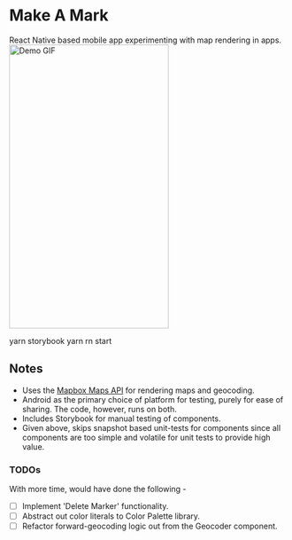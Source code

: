 # Make A Mark

React Native based mobile app experimenting with map rendering in apps.
<img
    src="https://github.com/prithsharma/make-a-mark/raw/a7683f3badb761303b3cb318a39906aee8b219a9/demo/make-a-mark.gif"
    alt="Demo GIF"
    width="288"
    height="512"
/>

yarn storybook
yarn rn start

## Notes

- Uses the [Mapbox Maps API](https://www.mapbox.com/maps/) for rendering maps and geocoding.
- Android as the primary choice of platform for testing, purely for ease of sharing. The code,
however, runs on both.
- Includes Storybook for manual testing of components.
- Given above, skips snapshot based unit-tests for components since all components are too simple
and volatile for unit tests to provide high value.

### TODOs

With more time, would have done the following -

- [ ] Implement 'Delete Marker' functionality.
- [ ] Abstract out color literals to Color Palette library.
- [ ] Refactor forward-geocoding logic out from the Geocoder component.
